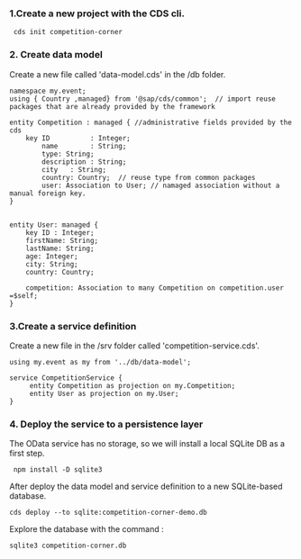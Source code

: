 ### 1.Create a new project with the CDS cli.

` cds init competition-corner`

### 2. Create  data model 

Create a new file called 'data-model.cds' in the /db folder.

``` 
namespace my.event;
using { Country ,managed} from '@sap/cds/common';  // import reuse packages that are already provided by the framework

entity Competition : managed { //administrative fields provided by the cds 
    key ID          : Integer;
        name        : String;
        type: String;
        description : String;
        city   : String;
        country: Country;  // reuse type from common packages 
        user: Association to User; // namaged association without a manual foreign key.
}


entity User: managed {
    key ID : Integer;
    firstName: String;
    lastName: String;
    age: Integer;
    city: String;
    country: Country;
    
    competition: Association to many Competition on competition.user =$self;
}
```

### 3.Create a service definition

Create a new file in the /srv folder called 'competition-service.cds'.

```
using my.event as my from '../db/data-model';

service CompetitionService {
     entity Competition as projection on my.Competition;
     entity User as projection on my.User;
}

```

### 4. Deploy the service to a persistence layer

The OData service has no storage, so we will install a local SQLite DB as a first step.

``` npm install -D sqlite3```

After deploy the data model and service definition to a new SQLite-based database.

``` cds deploy --to sqlite:competition-corner-demo.db ```

Explore the database with the command :

```sqlite3 competition-corner.db```
